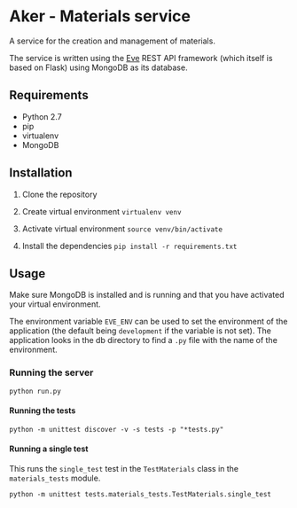 # Aker - Materials service

A service for the creation and management of materials.

The service is written using the [Eve](http://python-eve.org/index.html) REST
API framework (which itself is based on Flask) using MongoDB as its database.

## Requirements

- Python 2.7
- pip
- virtualenv
- MongoDB

## Installation

1. Clone the repository

2. Create virtual environment `virtualenv venv`

3. Activate virtual environment `source venv/bin/activate`

4. Install the dependencies `pip install -r requirements.txt`

## Usage

Make sure MongoDB is installed and is running and that you have activated your
virtual environment.

The environment variable `EVE_ENV` can be used to set the environment of the
application (the default being `development` if the variable is not set). The
application looks in the db directory to find a `.py` file with the name of the
environment.

### Running the server

`python run.py`

#### Running the tests

`python -m unittest discover -v -s tests -p "*tests.py"`

#### Running a single test

This runs the `single_test` test in the `TestMaterials` class in the
`materials_tests` module.

`python -m unittest tests.materials_tests.TestMaterials.single_test`
